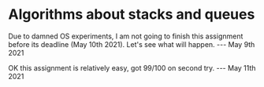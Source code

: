 # Algorithms about stacks and queues

Due to damned OS experiments, I am not going to finish this assignment before its deadline (May 10th 2021). Let's see
what will happen. --- May 9th 2021

OK this assignment is relatively easy, got 99/100 on second try. --- May 11th 2021